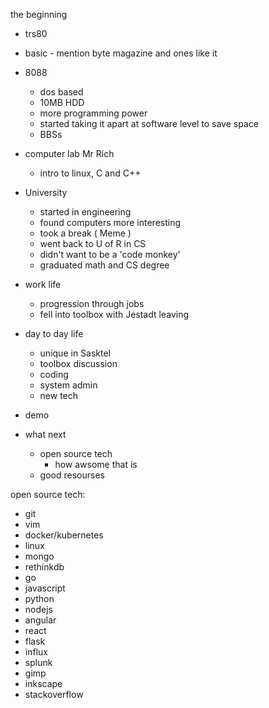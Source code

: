 
the beginning
 - trs80
 - basic - mention byte magazine and ones like it
 - 8088
    - dos based
    - 10MB HDD
    - more programming power
    - started taking it apart at software level to save space
    - BBSs

- computer lab Mr Rich
  - intro to linux, C and C++
   
- University
  - started in engineering
  - found computers more interesting
  - took a break ( Meme )
  - went back to U of R in CS
  - didn't want to be a 'code monkey' 
  - graduated math and CS degree

- work life
  - progression through jobs
  - fell into toolbox with Jestadt leaving

- day to day life
  - unique in Sasktel
  - toolbox discussion
  - coding
  - system admin
  - new tech


- demo

- what next
  - open source tech
     - how awsome that is
  - good resourses
  
open source tech:
- git
- vim
- docker/kubernetes
- linux
- mongo
- rethinkdb
- go
- javascript
- python
- nodejs
- angular
- react
- flask
- influx
- splunk
- gimp
- inkscape
- stackoverflow

